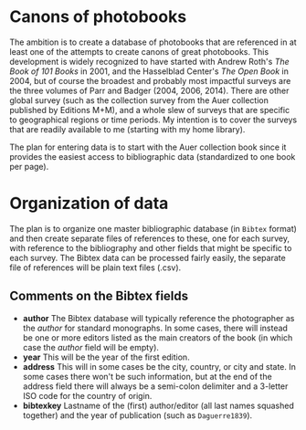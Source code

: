# Canons of photobooks

The ambition is to create a database of photobooks that are referenced
in at least one of the attempts to create canons of great photobooks. 
This development is widely recognized to have started with Andrew Roth's 
*The Book of 101 Books* in 2001, and the Hasselblad Center's *The Open Book*
in 2004, but of course the broadest and probably most impactful surveys are 
the three volumes of Parr and Badger (2004, 2006, 2014). There are other 
global survey (such as the collection survey from the Auer collection published by 
Editions M+M), and a whole slew of surveys that are specific to geographical 
regions or time periods. My intention is to cover the surveys that are readily
available to me (starting with my home library).

The plan for entering data is to start with the Auer
collection book since it provides the easiest access to bibliographic data (standardized to one book per page).

# Organization of data

The plan is to organize one master bibliographic database (in `Bibtex` format) 
and then create separate files of references to these, one for each survey, with
reference to the bibliography and other fields that might be specific to each
survey. The Bibtex data can be processed fairly easily, the separate file of references
will be plain text files (.csv). 

## Comments on the Bibtex fields

- **author** The Bibtex database will typically reference the photographer as the *author* for
standard monographs. In some cases, there will instead be one or more editors listed
as the main creators of the book (in which case the *author* field will be empty). 
- **year** This will be the year of the first edition.
- **address** This will in some cases be the city, country, or city and state. In some cases there won't be such information, but at the end of the address field there will always be a semi-colon delimiter and a 3-letter ISO code for the country of origin. 
- **bibtexkey** Lastname of the (first) author/editor (all last names squashed together) and the year of publication (such as `Daguerre1839`).


